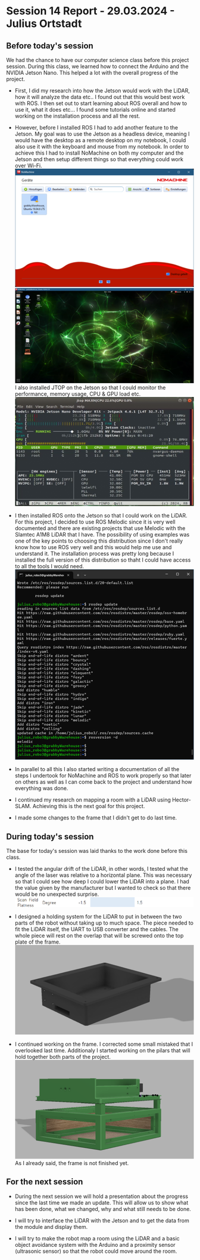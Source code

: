 # Session 14 Report - 29.03.2024 - Julius Ortstadt

## Before today's session
We had the chance to have our computer science class before this project session. 
During this class, we learned how to connect the Arduino and the NVIDIA Jetson Nano. 
This helped a lot with the overall progress of the project.

- First, I did my research into how the Jetson would work with the LiDAR, how it will analyze the data etc..
I found out that this would best work with ROS.
I then set out to start learning about ROS overall and how to use it, what it does etc...
I found some tutorials online and started working on the installation process and all the rest.

- However, before I installed ROS I had to add another feature to the Jetson. 
My goal was to use the Jetson as a headless device, meaning I would have the desktop as a remote desktop on my notebook, I could also use it with the keyboard and mouse from my notebook. 
In order to achieve this I had to install NoMachine on both my computer and the Jetson and then setup different things so that everything could work over Wi-Fi.\
![NoMachine on Windows detectin the NVIDIA Jetson Nano](/Documentation/Session_Reports/Julius/Pictures/Session_14/NoMachine.png)\
![Jetson Desktop](/Documentation/Session_Reports/Julius/Pictures/Session_14/Jetson_Desktop.png)\
I also installed JTOP on the Jetson so that I could monitor the performance, memory usage, CPU & GPU load etc.\
![JTOP](/Documentation/Session_Reports/Julius/Pictures/Session_14/jtop.png)

- I then installed ROS onto the Jetson so that I could work on the LiDAR. 
For this project, I decided to use ROS Melodic since it is very well documented and there are existing projects that use Melodic with the Slamtec A1M8 LiDAR that I have. 
The possibility of using examples was one of the key points to choosing this distribution since I don't really know how to use ROS very well and this would help me use and understand it. 
The installation process was pretty long because I installed the full version of this distribution so thaht I could have access to all the tools I would need.
![ROS Installed](/Documentation/Session_Reports/Julius/Pictures/Session_14/ROS_Installed.png)

- In parallel to all this I also started writing a documentation of all the steps I undertook for NoMachine and ROS to work properly so that later on others as well as I can come back to the project and understand how everything was done.

- I continued my research on mapping a room with a LiDAR using Hector-SLAM. 
Achieving this is the next goal for this project.

- I made some changes to the frame that I didn't get to do last time. 

## During today's session
The base for today's session was laid thanks to the work done before this class.

- I tested the angular drift of the LiDAR, in other words, I tested what the angle of the laser was relative to a horizontal plane. 
This was necessary so that I could see how deep I could lower the LiDAR into a plane.
I had the value given by the manufacturer but I wanted to check so that there would be no unexpected surprise.
![Manufacturer data](/Documentation/Session_Reports/Julius/Pictures/Session_14/Scan_Flatness.png)

- I designed a holding system for the LiDAR to put in between the two parts of the robot without taking up to much space.
The piece needed to fit the LiDAR itself, the UART to USB converter and the cables.
The whole piece will rest on the overlap that will be screwed onto the top plate of the frame.\
![LiDAR box](/Documentation/Session_Reports/Julius/Pictures/Session_14/LiDAR_Case.png)

- I continued working on the frame. 
I corrected some small mistaked that I overlooked last time.
Additionaly I started working on the pilars that will hold together both parts of the project.\
![New started frame](/Documentation/Session_Reports/Julius/Pictures/Session_14/Frame.png)\
As I already said, the frame is not finished yet.

## For the next session
- During the next session we will hold a presentation about the progress since the last time we made an update. 
This will allow us to show what has been done, what we changed, why and what still needs to be done.

- I will try to interface the LiDAR with the Jetson and to get the data from the module and display them.

- I will try to make the robot map a room using the LiDAR and a basic object avoidance system with the Arduino and a proximity sensor (ultrasonic sensor) so that the robot could move around the room.
